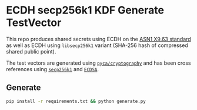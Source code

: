 # ECDH secp256k1 KDF Generate TestVector

This repo produces shared secrets using ECDH on the [ASN1 X9.63 standard](https://webstore.ansi.org/standards/ascx9/ansix9632011r2017) as well as ECDH using `libsecp256k1` variant (SHA-256 hash of compressed shared public point).

The test vectors are generated using [`pyca/cryptography`](https://pypi.org/project/cryptography/) and has been cross references using [`secp256k1`](https://pypi.org/project/secp256k1/) and [`ECDSA`](https://pypi.org/project/ecdsa/).

## Generate

```sh
pip install -r requirements.txt && python generate.py
```
